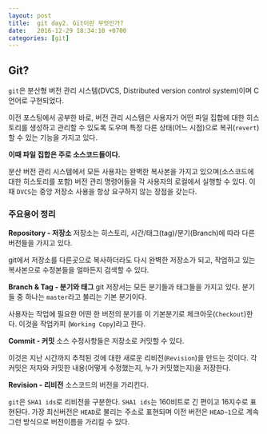 ```yaml
---
layout: post
title:  git day2. Git이란 무엇인가?
date:   2016-12-29 18:34:10 +0700
categories: [git]
---
```


## Git?

`git`은 분산형 버전 관리 시스템(DVCS, Distributed version control system)이며 C언어로 구현되었다.

이전 포스팅에서 공부한 바로, 버전 관리 시스템은 사용자가 어떤 파일 집합에 대한 히스토리를 생성하고 관리할 수 있도록 도우며 특정 다른 상태(어느 시점)으로 복귀(`revert`)할 수 있는 기능을 가지고 있다.

**이때 파일 집합은 주로 소스코드들이다.**

분산 버전 관리 시스템에서 모든 사용자는 완벽한 복사본을 가지고 있으며(소스코드에 대한 히스토리를 포함) 버전 관리 명령어들을 각 사용자의 로컬에서 실행할 수 있다. 이때 `DVCS`는 중앙 저장소 사용을 항상 요구하지 않는 장점을 갖는다.

### 주요용어 정리
**Repository - 저장소**
저장소는 히스토리, 시간/태그(tag)/분기(Branch)에 따라 다른 버전들을 가지고 있다.

git에서 저장소를 다른곳으로 복사하더라도 다시 완벽한 저장소가 되고, 작업하고 있는 복사본으로 수정본들을 얼마든지 검색할 수 있다.

**Branch & Tag - 분기와 태그**
git 저장서는 모든 분기들과 태그들을 가지고 있다. 분기들 중 하나는 `master`라고 불리는 기본 분기이다.

사용자는 작업에 필요한 어떤 한 버전의 분기를 이 기본분기로 체크아웃(`Checkout`)한다. 이것을 작업카피 (`Working Copy`)라고 한다.

**Commit - 커밋**
소스 수정사항들은 저장소로 커밋할 수 있다.

이것은 지난 시간까지 추적된 것에 대한 새로운 리비전(`Revision`)을 만드는 것이다. 각 커밋은 저자와 커밋한 내용(어떻게 수정했는지, 누가 커밋했는지)을 저장한다.

**Revision - 리비전**
소스코드의 버전을 가리킨다.

`git`은 `SHA1 ids`로 리비전을 구분한다. `SHA1 ids`는 160비트로 긴 편이고 16지수로 표현된다. 가장 최신버전은 `HEAD`로 불리는 주소로 표현되며 이전 버전은 `HEAD~1`으로 계속 그런 방식으로 버전이름을 가리킬 수 있다.
